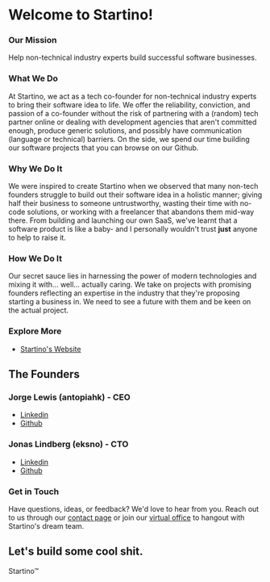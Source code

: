 # Welcome to Startino!

### Our Mission

Help non-technical industry experts build successful software businesses.

### What We Do

At Startino, we act as a tech co-founder for non-technical industry experts to bring their software idea to life. We offer the reliability, conviction, and passion of a co-founder without the risk of partnering with a (random) tech partner online or dealing with development agencies that aren't committed enough, produce generic solutions, and possibly have communication (language or technical) barriers. On the side, we spend our time building our software projects that you can browse on our Github.

### Why We Do It

We were inspired to create Startino when we observed that many non-tech founders struggle to build out their software idea in a holistic manner; giving half their business to someone untrustworthy, wasting their time with no-code solutions, or working with a freelancer that abandons them mid-way there. From building and launching our own SaaS, we've learnt that a software product is like a baby- and I personally wouldn't trust **just** anyone to help to raise it.

### How We Do It

Our secret sauce lies in harnessing the power of modern technologies and mixing it with... well... actually caring. We take on projects with promising founders reflecting an expertise in the industry that they're proposing starting a business in. We need to see a future with them and be keen on the actual project.

### Explore More

- [Startino's Website](https://futi.no)

## The Founders

### Jorge Lewis (antopiahk) - CEO

- [Linkedin](https://linkedin/in/jorge-lewis)
- [Github](https://github.com/antopiahk)

### Jonas Lindberg (eksno) - CTO

- [Linkedin](https://www.linkedin.com/in/eksno/)
- [Github](https://github.com/eksno)

### Get in Touch

Have questions, ideas, or feedback? We'd love to hear from you. Reach out to us through our [contact page](https://starti.no#contact) or join our [virtual office](https://app.gather.town/invite?token=lZFTlLk5S_SPpk2aj9JM) to hangout with Startino's dream team.

Let's build some cool shit.
---

Startino™
